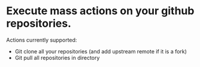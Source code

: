 # Execute mass actions on your github repositories.

Actions currently supported:

* Git clone all your repositories (and add upstream remote if it is a fork)
* Git pull all repositories in directory
